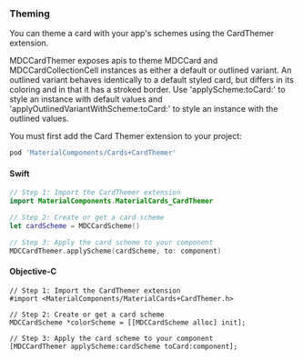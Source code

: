 ### Theming

You can theme a card with your app's schemes using the CardThemer extension.

MDCCardThemer exposes apis to theme MDCCard and MDCCardCollectionCell instances as either a default or outlined variant. An outlined variant behaves identically to a default styled card, but differs in its coloring and in that it has a stroked border. Use 'applyScheme:toCard:' to style an instance with default values and 'applyOutlinedVariantWithScheme:toCard:' to style an instance with the outlined values.

You must first add the Card Themer extension to your project:

```bash
pod 'MaterialComponents/Cards+CardThemer'
```

<!--<div class="material-code-render" markdown="1">-->
#### Swift
```swift
// Step 1: Import the CardThemer extension
import MaterialComponents.MaterialCards_CardThemer

// Step 2: Create or get a card scheme
let cardScheme = MDCCardScheme()

// Step 3: Apply the card scheme to your component
MDCCardThemer.applyScheme(cardScheme, to: component)
```

#### Objective-C

```objc
// Step 1: Import the CardThemer extension
#import <MaterialComponents/MaterialCards+CardThemer.h>

// Step 2: Create or get a card scheme
MDCCardScheme *colorScheme = [[MDCCardScheme alloc] init];

// Step 3: Apply the card scheme to your component
[MDCCardThemer applyScheme:cardScheme toCard:component];
```
<!--</div>-->
